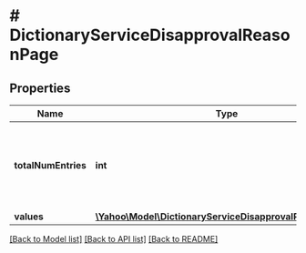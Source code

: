 # # DictionaryServiceDisapprovalReasonPage

## Properties

Name | Type | Description | Notes
------------ | ------------- | ------------- | -------------
**totalNumEntries** | **int** | &lt;div lang&#x3D;\&quot;ja\&quot;&gt;取得される項目の総件数です。&lt;/div&gt;&lt;div lang&#x3D;\&quot;en\&quot;&gt;Total number of entries in the result that this page is a part of.&lt;/div&gt; | [optional] 
**values** | [**\Yahoo\Model\DictionaryServiceDisapprovalReasonValue[]**](DictionaryServiceDisapprovalReasonValue.md) |  | [optional] 

[[Back to Model list]](../../README.md#documentation-for-models) [[Back to API list]](../../README.md#documentation-for-api-endpoints) [[Back to README]](../../README.md)


